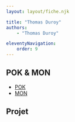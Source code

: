 ```yaml
---
layout: layout/fiche.njk

title: "Thomas Duroy"
authors:
    - "Thomas Duroy"

eleventyNavigation:
    order: 9
---
```


## POK & MON

* [POK](./pok)
* [MON](./mon)

## Projet

